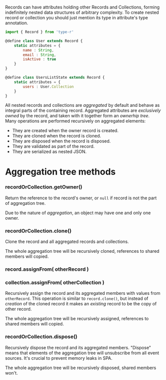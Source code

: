 Records can have attributes holding other Records and Collections, forming indefinitely nested data structures of arbitrary complexity.
To create nested record or collection you should just mention its type in attribute's type annotation.

```javascript
import { Record } from 'type-r'

@define class User extends Record {
    static attributes = {
        name : String,
        email : String,
        isActive : true
    }
}

@define class UsersListState extends Record {
    static attributes = {
        users : User.Collection
    }
}
```

All nested records and collections are *aggregated* by default and behave as integral parts of the containing record. Aggregated attributes are _exclusively owned_ by the record, and taken with it together form an _ownerhip tree_. Many operations are performed recursively on aggregated elements:

- They are created when the owner record is created.
- They are cloned when the record is cloned.
- They are disposed when the record is disposed.
- They are validated as part of the record.
- They are serialized as nested JSON.

# Aggregation tree methods

### recordOrCollection.getOwner()

Return the reference to the record's owner, or `null` if record is not the part of aggregation tree.

Due to the nature of _aggregation_, an object may have one and only one owner.

### recordOrCollection.clone()

Clone the record and all aggregated records and collections.

The whole aggregation tree will be recursively cloned, references to shared members will copied.

### record.assignFrom( otherRecord )
### collection.assignFrom( otherCollection )

Recursively assign the record and its aggregated members with values from `otherRecord`.
This operation is similar to `record.clone()`, but instead of _creation_ of the cloned record it makes an _existing_ record to be the copy
of other record.

The whole aggregation tree will be recursively assigned, references to shared members will copied.

### recordOrCollection.dispose()

Recursively dispose the record and its aggregated members. "Dispose" means that elements of the aggregation tree will unsubscribe from all event sources. It's crucial to prevent memory leaks in SPA.

The whole aggregation tree will be recursively disposed, shared members won't.